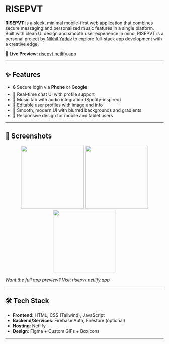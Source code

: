 # RISEPVT

**RISEPVT** is a sleek, minimal mobile-first web application that combines secure messaging and personalized music features in a single platform. Built with clean UI design and smooth user experience in mind, RISEPVT is a personal project by [Nikhil Yadav](https://risepvt.netlify.app) to explore full-stack app development with a creative edge.

🚀 **Live Preview**: [risepvt.netlify.app](https://risepvt.netlify.app)

---

## ✨ Features

- 🔒 Secure login via **Phone** or **Google**
- 💬 Real-time chat UI with profile support
- 🎵 Music tab with audio integration (Spotify-inspired)
- 👤 Editable user profiles with image and info
- 🎨 Smooth, modern UI with blurred backgrounds and gradients
- 📱 Responsive design for mobile and tablet users

---

## 📸 Screenshots

<p align="center">
  <img src="assets/showcase1.jpg" width="200"/>
  <img src="assets/showcase2.jpg" width="200"/>
  <img src="assets/showcase3.jpg" width="200"/>
</p>

*Want the full app preview? Visit [risepvt.netlify.app](https://risepvt.netlify.app)*

---

## 🛠 Tech Stack

- **Frontend**: HTML, CSS (Tailwind), JavaScript
- **Backend/Services**: Firebase Auth, Firestore (optional)
- **Hosting**: Netlify
- **Design**: Figma + Custom GIFs + Boxicons

---


